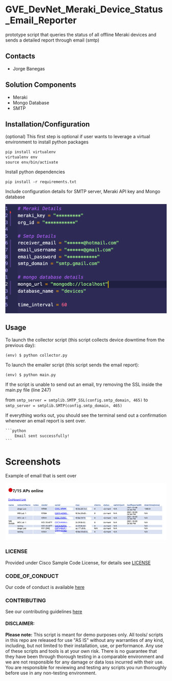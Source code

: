 # GVE_DevNet_Meraki_Device_Status_Email_Reporter
prototype script that queries the status of all offline Meraki devices and sends a detailed report through email (smtp)


## Contacts
* Jorge Banegas

## Solution Components
* Meraki
* Mongo Database
* SMTP

## Installation/Configuration

(optional) This first step is optional if user wants to leverage a virtual environment to install python packages

```shell
pip install virtualenv
virtualenv env
source env/bin/activate
```

Install python dependencies 

```shell
pip install -r requirements.txt
```

Include configuration details for SMTP server, Meraki API key and Mongo database

![/IMAGES/config.png](/IMAGES/config.png)


## Usage

To launch the collector script (this script collects device downtime from the previous day):


    (env) $ python collector.py 
   

To launch the emailer script (this script sends the email report):


    (env) $ python main.py
    
If the script is unable to send out an email, try removing the SSL inside the main.py file (line 247) 

from 
    ```
        smtp_server = smtplib.SMTP_SSL(config.smtp_domain, 465)
    ```
to 
    ```
        smtp_server = smtplib.SMTP(config.smtp_domain, 465)
    ```
    
    
If everything works out, you should see the terminal send out a confirmation whenever an email report is sent over.

    ```python
        Email sent successfully!
    ```
    
 
# Screenshots
Example of email that is sent over 

![/IMAGES/0image.png](/IMAGES/example.png)

### LICENSE

Provided under Cisco Sample Code License, for details see [LICENSE](LICENSE.md)

### CODE_OF_CONDUCT

Our code of conduct is available [here](CODE_OF_CONDUCT.md)

### CONTRIBUTING

See our contributing guidelines [here](CONTRIBUTING.md)

#### DISCLAIMER:
<b>Please note:</b> This script is meant for demo purposes only. All tools/ scripts in this repo are released for use "AS IS" without any warranties of any kind, including, but not limited to their installation, use, or performance. Any use of these scripts and tools is at your own risk. There is no guarantee that they have been through thorough testing in a comparable environment and we are not responsible for any damage or data loss incurred with their use.
You are responsible for reviewing and testing any scripts you run thoroughly before use in any non-testing environment.
